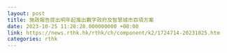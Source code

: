 ```yaml
---
layout: post
title: 施政報告提出明年起推出數字政府及智慧城市百項方案
date: 2023-10-25 11:28:28.000000000 +08:00
link: https://news.rthk.hk/rthk/ch/component/k2/1724714-20231025.htm
categories: rthk
---
```



